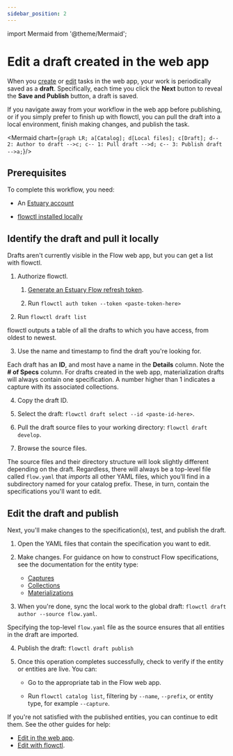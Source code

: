 ```yaml
---
sidebar_position: 2
---
```

import Mermaid from '@theme/Mermaid';

# Edit a draft created in the web app

When you [create](../create-dataflow.md) or [edit](../edit-data-flows.md) tasks in the web app, your work is periodically saved as a **draft**.
Specifically, each time you click the **Next** button to reveal the **Save and Publish** button, a draft is saved.

If you navigate away from your workflow in the web app before publishing, or if you simply prefer to finish up with flowctl,
you can pull the draft into a local environment, finish making changes, and publish the task.

<Mermaid chart={`
	graph LR;
    a[Catalog];
    d[Local files];
    c[Draft];
    d-- 2: Author to draft -->c;
    c-- 1: Pull draft -->d;
    c-- 3: Publish draft -->a;
`}/>

## Prerequisites

To complete this workflow, you need:

* An [Estuary account](../../getting-started/installation.mdx)

* [flowctl installed locally](../../getting-started/installation.mdx#get-started-with-the-flow-cli)

## Identify the draft and pull it locally

Drafts aren't currently visible in the Flow web app, but you can get a list with flowctl.

1. Authorize flowctl.

   1. [Generate an Estuary Flow refresh token](/guides/how_to_generate_refresh_token).

   2. Run `flowctl auth token --token <paste-token-here>`

2. Run `flowctl draft list`

  flowctl outputs a table of all the drafts to which you have access, from oldest to newest.

3. Use the name and timestamp to find the draft you're looking for.

  Each draft has an **ID**, and most have a name in the **Details** column. Note the **# of Specs** column.
  For drafts created in the web app, materialization drafts will always contain one specification.
  A number higher than 1 indicates a capture with its associated collections.

4. Copy the draft ID.

5. Select the draft: `flowctl draft select --id <paste-id-here>`.

6. Pull the draft source files to your working directory: `flowctl draft develop`.

7. Browse the source files.

  The source files and their directory structure will look slightly different depending on the draft.
  Regardless, there will always be a top-level file called `flow.yaml` that *imports* all other YAML files,
  which you'll find in a subdirectory named for your catalog prefix.
  These, in turn, contain the specifications you'll want to edit.

## Edit the draft and publish

Next, you'll make changes to the specification(s), test, and publish the draft.

1. Open the YAML files that contain the specification you want to edit.

2. Make changes. For guidance on how to construct Flow specifications, see the documentation for the entity type:

   * [Captures](../../concepts/captures.md#specification)
   * [Collections](../../concepts/collections.md#specification)
   * [Materializations](../../concepts/materialization.md#specification)

3. When you're done, sync the local work to the global draft: `flowctl draft author --source flow.yaml`.

  Specifying the top-level `flow.yaml` file as the source ensures that all entities in the draft are imported.

4. Publish the draft: `flowctl draft publish`

5. Once this operation completes successfully, check to verify if the entity or entities are live. You can:

   * Go to the appropriate tab in the Flow web app.

   * Run `flowctl catalog list`, filtering by `--name`, `--prefix`, or entity type, for example `--capture`.

If you're not satisfied with the published entities, you can continue to edit them.
See the other guides for help:

* [Edit in the web app](../edit-data-flows.md).
* [Edit with flowctl](./edit-specification-locally.md).
